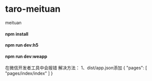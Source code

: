 # taro-meituan
meituan

#### npm install

#### npm run dev:h5

#### npm run dev:weapp
在微信开发者工具中会报错
解决方法：
1、dist/app.json添加
{
  "pages": [
    "pages/index/index"
  ]
}